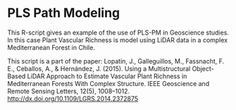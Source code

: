 # PLS Path Modeling 

This R-script gives an example of the use of PLS-PM in Geoscience studies. In this case Plant Vascular Richness is model using LiDAR data in a complex Mediterranean Forest in Chile.

This script is a part of the paper: Lopatin, J., Galleguillos, M., Fassnacht, F. E., Ceballos, A., & Hernández, J. (2015). Using a Multistructural Object-Based LiDAR Approach to Estimate Vascular Plant Richness in Mediterranean Forests With Complex Structure. IEEE Geoscience and Remote Sensing Letters, 12(5), 1008–1012. http://dx.doi.org/10.1109/LGRS.2014.2372875
